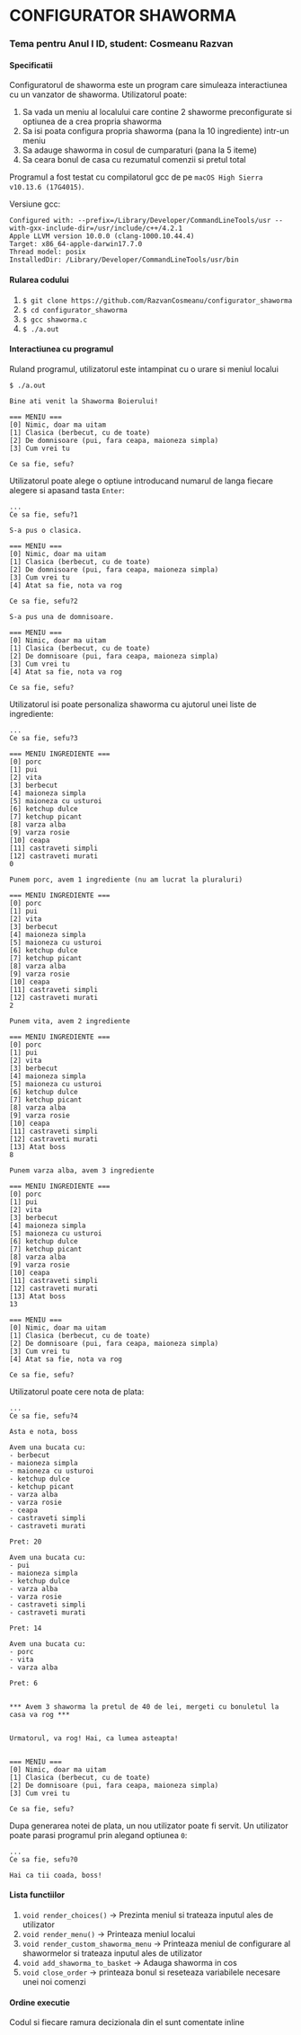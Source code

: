 # CONFIGURATOR SHAWORMA

### Tema pentru Anul I ID, student: Cosmeanu Razvan

#### Specificatii

Configuratorul de shaworma este un program care simuleaza interactiunea cu un vanzator de shaworma. Utilizatorul poate:

1. Sa vada un meniu al localului care contine 2 shaworme preconfigurate si optiunea de a crea propria shaworma
2. Sa isi poata configura propria shaworma (pana la 10 ingrediente) intr-un meniu
3. Sa adauge shaworma in cosul de cumparaturi (pana la 5 iteme)
4. Sa ceara bonul de casa cu rezumatul comenzii si pretul total

Programul a fost testat cu compilatorul gcc de pe `macOS High Sierra v10.13.6 (17G4015)`.

Versiune gcc:

```
Configured with: --prefix=/Library/Developer/CommandLineTools/usr --with-gxx-include-dir=/usr/include/c++/4.2.1
Apple LLVM version 10.0.0 (clang-1000.10.44.4)
Target: x86_64-apple-darwin17.7.0
Thread model: posix
InstalledDir: /Library/Developer/CommandLineTools/usr/bin
```

#### Rularea codului

1. `$ git clone https://github.com/RazvanCosmeanu/configurator_shaworma`
2. `$ cd configurator_shaworma`
3. `$ gcc shaworma.c`
4. `$ ./a.out`

#### Interactiunea cu programul

Ruland programul, utilizatorul este intampinat cu o urare si meniul localui

```
$ ./a.out

Bine ati venit la Shaworma Boierului!

=== MENIU ===
[0] Nimic, doar ma uitam
[1] Clasica (berbecut, cu de toate)
[2] De domnisoare (pui, fara ceapa, maioneza simpla)
[3] Cum vrei tu

Ce sa fie, sefu?
```

Utilizatorul poate alege o optiune introducand numarul de langa fiecare alegere si apasand tasta `Enter`:

```
...
Ce sa fie, sefu?1

S-a pus o clasica.

=== MENIU ===
[0] Nimic, doar ma uitam
[1] Clasica (berbecut, cu de toate)
[2] De domnisoare (pui, fara ceapa, maioneza simpla)
[3] Cum vrei tu
[4] Atat sa fie, nota va rog

Ce sa fie, sefu?2

S-a pus una de domnisoare.

=== MENIU ===
[0] Nimic, doar ma uitam
[1] Clasica (berbecut, cu de toate)
[2] De domnisoare (pui, fara ceapa, maioneza simpla)
[3] Cum vrei tu
[4] Atat sa fie, nota va rog

Ce sa fie, sefu?
```

Utilizatorul isi poate personaliza shaworma cu ajutorul unei liste de ingrediente:

```
...
Ce sa fie, sefu?3

=== MENIU INGREDIENTE ===
[0] porc
[1] pui
[2] vita
[3] berbecut
[4] maioneza simpla
[5] maioneza cu usturoi
[6] ketchup dulce
[7] ketchup picant
[8] varza alba
[9] varza rosie
[10] ceapa
[11] castraveti simpli
[12] castraveti murati
0

Punem porc, avem 1 ingrediente (nu am lucrat la pluraluri)

=== MENIU INGREDIENTE ===
[0] porc
[1] pui
[2] vita
[3] berbecut
[4] maioneza simpla
[5] maioneza cu usturoi
[6] ketchup dulce
[7] ketchup picant
[8] varza alba
[9] varza rosie
[10] ceapa
[11] castraveti simpli
[12] castraveti murati
2

Punem vita, avem 2 ingrediente

=== MENIU INGREDIENTE ===
[0] porc
[1] pui
[2] vita
[3] berbecut
[4] maioneza simpla
[5] maioneza cu usturoi
[6] ketchup dulce
[7] ketchup picant
[8] varza alba
[9] varza rosie
[10] ceapa
[11] castraveti simpli
[12] castraveti murati
[13] Atat boss
8

Punem varza alba, avem 3 ingrediente

=== MENIU INGREDIENTE ===
[0] porc
[1] pui
[2] vita
[3] berbecut
[4] maioneza simpla
[5] maioneza cu usturoi
[6] ketchup dulce
[7] ketchup picant
[8] varza alba
[9] varza rosie
[10] ceapa
[11] castraveti simpli
[12] castraveti murati
[13] Atat boss
13

=== MENIU ===
[0] Nimic, doar ma uitam
[1] Clasica (berbecut, cu de toate)
[2] De domnisoare (pui, fara ceapa, maioneza simpla)
[3] Cum vrei tu
[4] Atat sa fie, nota va rog

Ce sa fie, sefu?
```

Utilizatorul poate cere nota de plata:

```
...
Ce sa fie, sefu?4

Asta e nota, boss

Avem una bucata cu:
- berbecut
- maioneza simpla
- maioneza cu usturoi
- ketchup dulce
- ketchup picant
- varza alba
- varza rosie
- ceapa
- castraveti simpli
- castraveti murati

Pret: 20

Avem una bucata cu:
- pui
- maioneza simpla
- ketchup dulce
- varza alba
- varza rosie
- castraveti simpli
- castraveti murati

Pret: 14

Avem una bucata cu:
- porc
- vita
- varza alba

Pret: 6


*** Avem 3 shaworma la pretul de 40 de lei, mergeti cu bonuletul la casa va rog ***


Urmatorul, va rog! Hai, ca lumea asteapta!


=== MENIU ===
[0] Nimic, doar ma uitam
[1] Clasica (berbecut, cu de toate)
[2] De domnisoare (pui, fara ceapa, maioneza simpla)
[3] Cum vrei tu

Ce sa fie, sefu?
```

Dupa generarea notei de plata, un nou utilizator poate fi servit. Un utilizator poate parasi programul prin alegand optiunea `0`:

```
...
Ce sa fie, sefu?0

Hai ca tii coada, boss!
```

#### Lista functiilor

1. `void render_choices()` -> Prezinta meniul si trateaza inputul ales de utilizator
2. `void render_menu()` -> Printeaza meniul localui
3. `void render_custom_shaworma_menu` -> Printeaza meniul de configurare al shawormelor si trateaza inputul ales de utilizator
4. `void add_shaworma_to_basket` -> Adauga shaworma in cos
5. `void close_order` -> printeaza bonul si reseteaza variabilele necesare unei noi comenzi

#### Ordine executie

Codul si fiecare ramura decizionala din el sunt comentate inline
